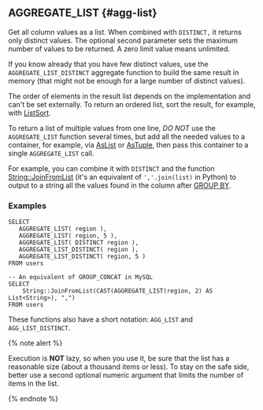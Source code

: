 ## AGGREGATE_LIST {#agg-list}

Get all column values as a list. When combined with `DISTINCT,` it returns only distinct values. The optional second parameter sets the maximum number of values to be returned. A zero limit value means unlimited.

If you know already that you have few distinct values, use the `AGGREGATE_LIST_DISTINCT` aggregate function to build the same result in memory (that might not be enough for a large number of distinct values).

The order of elements in the result list depends on the implementation and can't be set externally. To return an ordered list, sort the result, for example, with [ListSort](../../list.md#listsort).

To return a list of multiple values from one line, *DO NOT* use the `AGGREGATE_LIST` function several times, but add all the needed values to a container, for example, via [AsList](../../basic.md#aslist) or [AsTuple](../../basic.md#astuple), then pass this container to a single `AGGREGATE_LIST` call.

For example, you can combine it with `DISTINCT` and the function [String::JoinFromList](../../../udf/list/string.md) (it's an equivalent of `','.join(list)` in Python) to output to a string all the values found in the column after [GROUP BY](../../../syntax/group_by.md).

### Examples

```yql
SELECT
   AGGREGATE_LIST( region ),
   AGGREGATE_LIST( region, 5 ),
   AGGREGATE_LIST( DISTINCT region ),
   AGGREGATE_LIST_DISTINCT( region ),
   AGGREGATE_LIST_DISTINCT( region, 5 )
FROM users
```

```yql
-- An equivalent of GROUP_CONCAT in MySQL
SELECT
    String::JoinFromList(CAST(AGGREGATE_LIST(region, 2) AS List<String>), ",")
FROM users
```

These functions also have a short notation: `AGG_LIST` and `AGG_LIST_DISTINCT`.

{% note alert %}

Execution is **NOT** lazy, so when you use it, be sure that the list has a reasonable size (about a thousand items or less). To stay on the safe side, better use a second optional numeric argument that limits the number of items in the list.

{% endnote %}

